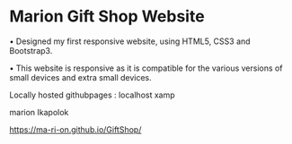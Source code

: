 # Marion Gift Shop Website

•	Designed my first responsive website, using HTML5, CSS3 and Bootstrap3.

•	This website is responsive as it is compatible for the various versions of small devices and extra small devices.


Locally hosted githubpages : localhost xamp 



marion Ikapolok


https://ma-ri-on.github.io/GiftShop/